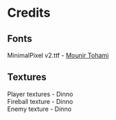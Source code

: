 # Credits

## Fonts
MinimalPixel v2.ttf - [Mounir Tohami](https://mounirtohami.itch.io/minimalpixel-font)

## Textures
Player textures - Dinno <br>
Fireball texture - Dinno <br>
Enemy texture - Dinno